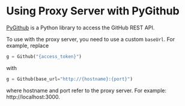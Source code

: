 # Using Proxy Server with PyGithub

[PyGithub](https://github.com/PyGithub/PyGithub) is a Python library to access the GitHub REST API.

To use with the proxy server, you need to use a custom `baseUrl`. For example, replace

```python
g = Github("{access_token}")
```

with

```python
g = Github(base_url="http://{hostname}:{port}")
```

where hostname and port refer to the proxy server. For example: http://localhost:3000.